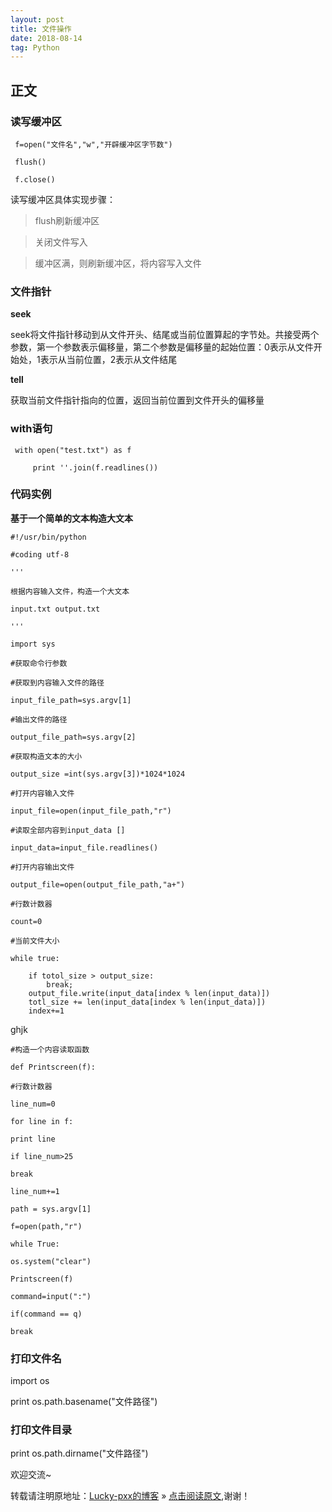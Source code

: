 ```yaml
---
layout: post
title: 文件操作
date: 2018-08-14
tag: Python
---  
```


## 正文

### 读写缓冲区

	 f=open("文件名","w","开辟缓冲区字节数")

	 flush()

	 f.close()

读写缓冲区具体实现步骤：
 
>flush刷新缓冲区

>关闭文件写入

>缓冲区满，则刷新缓冲区，将内容写入文件

### 文件指针

**seek**

seek将文件指针移动到从文件开头、结尾或当前位置算起的字节处。共接受两个参数，第一个参数表示偏移量，第二个参数是偏移量的起始位置：0表示从文件开始处，1表示从当前位置，2表示从文件结尾

**tell**

获取当前文件指针指向的位置，返回当前位置到文件开头的偏移量

### with语句

	 with open("test.txt") as f
	     
	     print ''.join(f.readlines())

### 代码实例

**基于一个简单的文本构造大文本**

    #!/usr/bin/python

    #coding utf-8

    '''

    根据内容输入文件，构造一个大文本

    input.txt output.txt

	'''

	import sys

	#获取命令行参数

	#获取到内容输入文件的路径

    input_file_path=sys.argv[1]
    
    #输出文件的路径
    
    output_file_path=sys.argv[2]
    
    #获取构造文本的大小
    
    output_size =int(sys.argv[3])*1024*1024
    
    #打开内容输入文件

    input_file=open(input_file_path,"r")
    
    #读取全部内容到input_data []
    
    input_data=input_file.readlines()
    
    #打开内容输出文件
    
    output_file=open(output_file_path,"a+")
    
    #行数计数器
    
    count=0
    
    #当前文件大小
    
    while true:

	    if totol_size > output_size:
            break;   
        output_file.write(input_data[index % len(input_data)])
        totl_size += len(input_data[index % len(input_data)])
        index+=1

ghjk

    #构造一个内容读取函数
    
    def Printscreen(f):
    
    #行数计数器
    
    line_num=0
    
    for line in f:
    
    print line
    
    if line_num>25
    
    break
    
    line_num+=1
    
    path = sys.argv[1]
    
    f=open(path,"r")
    
    while True:
    
    os.system("clear")
    
    Printscreen(f)
    
    command=input(":")
    
    if(command == q)
    
    break
    
### 打印文件名

import os

print os.path.basename("文件路径")

### 打印文件目录

print os.path.dirname("文件路径")

欢迎交流~
  
转载请注明原地址：[Lucky-pxx的博客](http://www.bingoxin.top) » [点击阅读原文](http://www.bingoxin.top/2018/08/%E6%96%87%E4%BB%B6%E6%93%8D%E4%BD%9C/),谢谢！